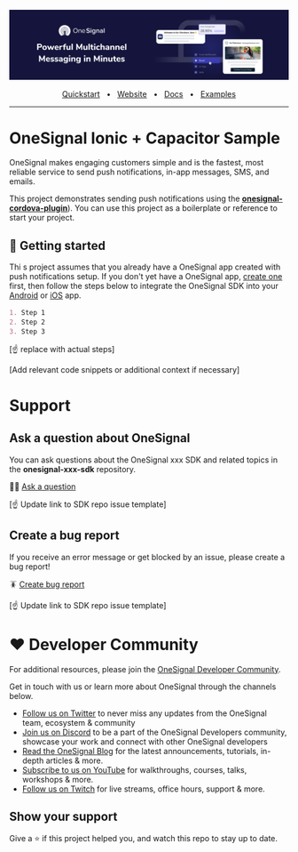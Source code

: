 ![OneSignal](https://github.com/OneSignal/.github/blob/439e36ade56b001643ff3b07eeaf95b20129f3e6/assets/onesignal-banner.png)

<div align="center">
  <a href="https://documentation.onesignal.com/docs/onboarding-with-onesignal" target="_blank">Quickstart</a>
  <span>&nbsp;&nbsp;•&nbsp;&nbsp;</span>
  <a href="https://onesignal.com/" target="_blank">Website</a>
  <span>&nbsp;&nbsp;•&nbsp;&nbsp;</span>
  <a href="https://documentation.onesignal.com/docs" target="_blank">Docs</a>
  <span>&nbsp;&nbsp;•&nbsp;&nbsp;</span>
  <a href="https://github.com/OneSignalDevelopers" target="_blank">Examples</a>
  <br />
  <hr />
</div>

# OneSignal Ionic + Capacitor Sample

OneSignal makes engaging customers simple and is the fastest, most reliable service to send push notifications, in-app messages, SMS, and emails.

This project demonstrates sending push notifications using the [**onesignal-cordova-plugin**](https://github.com/onesignal/onesignal-cordova-plugin)). You can use this project as a boilerplate or reference to start your project.

## 🚦 Getting started

Thi s project assumes that you already have a OneSignal app created with push notifications setup. If you don't yet have a OneSignal app, [create one](https://documentation.onesignal.com/docs/apps-organizations#create-an-app) first, then follow the steps below to integrate the OneSignal SDK into your [Android](https://documentation.onesignal.com/docs/android-sdk-setup) or [iOS](https://documentation.onesignal.com/docs/ios-sdk-setup) app.

```md
1. Step 1
2. Step 2
3. Step 3
```

[☝️ replace with actual steps]

[Add relevant code snippets or additional context if necessary]

# Support

## Ask a question about OneSignal

You can ask questions about the OneSignal xxx SDK and related topics in the **onesignal-xxx-sdk** repository.

🙋‍♂️ [Ask a question](#)

[☝️ Update link to SDK repo issue template]

## Create a bug report

If you receive an error message or get blocked by an issue, please create a bug report!

🪳 [Create bug report](#)

[☝️ Update link to SDK repo issue template]

# ❤️ Developer Community

For additional resources, please join the [OneSignal Developer Community](https://onesignal.com/onesignal-developers).

Get in touch with us or learn more about OneSignal through the channels below.

- [Follow us on Twitter](https://twitter.com/onesignaldevs) to never miss any updates from the OneSignal team, ecosystem & community
- [Join us on Discord](https://discord.gg/EP7gf6Uz7G) to be a part of the OneSignal Developers community, showcase your work and connect with other OneSignal developers
- [Read the OneSignal Blog](https://onesignal.com/blog/) for the latest announcements, tutorials, in-depth articles & more.
- [Subscribe to us on YouTube](https://www.youtube.com/channel/UCe63d5EDQsSkOov-bIE_8Aw/featured) for walkthroughs, courses, talks, workshops & more.
- [Follow us on Twitch](https://www.twitch.tv/onesignaldevelopers) for live streams, office hours, support & more.

## Show your support

Give a ⭐️ if this project helped you, and watch this repo to stay up to date.
